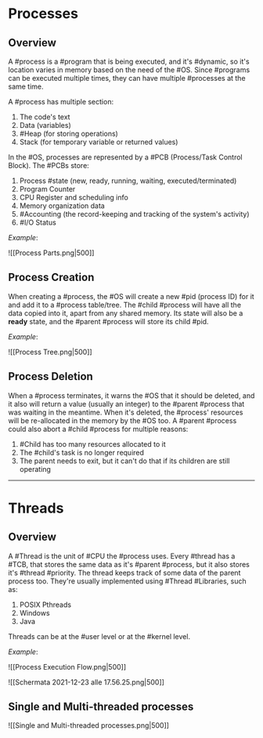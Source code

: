 # Processes

## Overview

A #process is a #program that is being executed, and it's #dynamic, so it's location varies in memory based on the need of the #OS. Since #programs can be executed multiple times, they can have multiple #processes at the same time.

A #process has multiple section:

1) The code's text
2) Data (variables)
3) #Heap (for storing operations)
4) Stack (for temporary variable or returned values)

In the #OS, processes are represented by a #PCB (Process/Task Control Block). The #PCBs store:

1) Process #state (new, ready, running, waiting, executed/terminated)
2) Program Counter
3) CPU Register and scheduling info
4) Memory organization data
5) #Accounting (the record-keeping and tracking of the system's activity)
6) #I/O Status

*Example*:

![[Process Parts.png|500]]

## Process Creation

When creating a #process, the #OS will create a new #pid (process ID) for it and add it to a #process table/tree. The #child #process will have all the data copied into it, apart from any shared memory. Its state will also be a **ready** state, and the #parent #process will store its child #pid.

*Example*:

![[Process Tree.png|500]]

## Process Deletion

When a #process terminates, it warns the #OS that it should be deleted, and it also will return a value (usually an integer) to the #parent #process that was waiting in the meantime. When it's deleted, the #process' resources will be re-allocated in the memory by the #OS too. 
A #parent #process could also abort a #child #process for multiple reasons:

1) #Child has too many resources allocated to it
2) The #child's task is no longer required
3) The parent needs to exit, but it can't do that if its children are still operating

---

# Threads

## Overview

A #Thread is the unit of #CPU the #process uses. Every #thread has a #TCB, that stores the same data as it's #parent #process, but it also stores it's #thread #priority. The thread keeps track of some data of the parent process too. They're usually implemented using #Thread #Libraries, such as:

1) POSIX Pthreads
2) Windows
3) Java

Threads can be at the #user level or at the #kernel level.

*Example*:

![[Process Execution Flow.png|500]]

![[Schermata 2021-12-23 alle 17.56.25.png|500]]
<br>

## Single and Multi-threaded processes

![[Single and Multi-threaded processes.png|500]]

